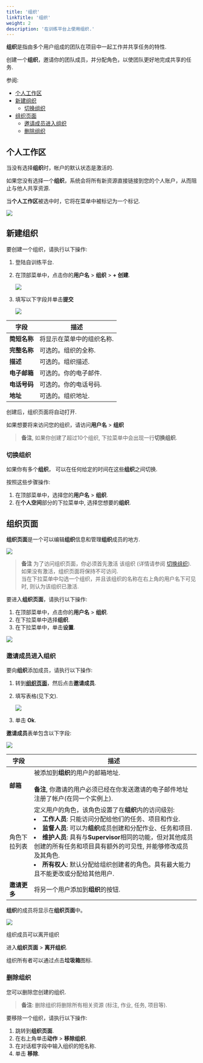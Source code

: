 ```yaml
---
title: '组织'
linkTitle: '组织'
weight: 2
description: '在训练平台上使用组织.'
---
```


**组织**是指由多个用户组成的团队在项目中一起工作并共享任务的特性.

创建一个**组织**，邀请你的团队成员，并分配角色，以使团队更好地完成共享的任务.

参阅:

- [个人工作区](#个人工作区)
- [新建组织](#新建组织)
  - [切换组织](#切换组织)
- [组织页面](#组织页面)
  - [邀请成员进入组织](#邀请成员进入组织)
  - [删除组织](#删除组织)

## 个人工作区

当没有选择**组织**时，帐户的默认状态是激活的.

如果您没有选择一个**组织**，系统会将所有新资源直接链接到您的个人账户，从而阻止与他人共享资源.

当**个人工作区**被选中时，它将在菜单中被标记为一个标记.

![](/images/personal_account.jpg)

## 新建组织

要创建一个组织，请执行以下操作:

1. 登陆自训练平台.
2. 在顶部菜单中，点击你的**用户名** > **组织** > **+ 创建**.

   ![](/images/image233.jpg)

3. 填写以下字段并单击**提交**

   ![](/images/image234.jpg)

<!--lint disable maximum-line-length-->

| 字段            | 描述                                                         |
| ---------------- | ------------------------------------------------------------------- |
| **简短名称**   | 将显示在菜单中的组织名称. |
| **完整名称**    | 可选的。组织的全称.                            |
| **描述**  | 可选的。组织描述.                              |
| **电子邮箱**        | 可选的。你的电子邮件.                                               |
| **电话号码** | 可选的。你的电话号码.                                        |
| **地址**     | 可选的。组织地址.                                     |

<!--lint enable maximum-line-length-->

创建后，组织页面将自动打开.

如果想要将来访问您的组织，请访问**用户名** > **组织**

> **备注**, 如果你创建了超过10个组织,
> 下拉菜单中会出现一行**切换组织**.

### 切换组织

如果你有多个**组织**，
可以在任何给定的时间在这些**组织**之间切换.

按照这些步骤操作:

1. 在顶部菜单中，选择您的**用户名** > **组织**.
2. 在**个人空间**部分的下拉菜单中,
   选择您想要的**组织**.


## 组织页面

**组织页面**是一个可以编辑**组织**信息和管理**组织**成员的地方.

![](/images/orgpage.jpg)

> **备注** 为了访问组织页面，你必须首先激活
> 该组织 (详情请参阅 [切换组织](#切换组织)).
> 如果没有激活，组织页面将保持不可访问.
> <br>当在下拉菜单中勾选一个组织，并且该组织的名称在右上角的用户名下可见时,
> 则认为该组织已激活.

要进入**组织页面**，请执行以下操作:

1. 在顶部菜单中，点击你的**用户名** > **组织**.
2. 在下拉菜单中选择**组织**.
3. 在下拉菜单中，单击**设置**.

![](/images/image235.jpg)

### 邀请成员进入组织

要向**组织**添加成员，请执行以下操作:

1. 转到[**组织页面**](#组织页面)，然后点击**邀请成员**.
2. 填写表格(见下文).

   ![](/images/image236.jpg)

3. 单击 **Ok**.

**邀请成员**表单包含以下字段:

![](/images/invitemembers.jpg)

<!--lint disable maximum-line-length-->

| 字段               | 描述                                                                                                                                                                                                                                                                                                                                                                                                                                                                                                                                                                                                                                                                                        |
| ------------------- | -------------------------------------------------------------------------------------------------------------------------------------------------------------------------------------------------------------------------------------------------------------------------------------------------------------------------------------------------------------------------------------------------------------------------------------------------------------------------------------------------------------------------------------------------------------------------------------------------------------------------------------------------------------------------------------------------- |
| **邮箱**           | 被添加到**组织**的用户的邮箱地址. <br><br>**备注**, 你邀请的用户必须已经在你发送邀请的电子邮件地址注册了帐户(在同一个实例上).                                                                                                                                                                                                                                                                                                                                                                                                                                      |
| 角色下拉列表 | 定义用户的角色，该角色设置了在**组织**内的访问级别: <br><li>**工作人员**: 只能访问分配给他们的任务、项目和作业. <li>**监督人员**: 可以为**组织**成员创建和分配作业、任务和项目. <li>**维护人员**: 具有与**Supervisor**相同的功能，但对其他成员创建的所有任务和项目具有额外的可见性, 并能够修改成员及其角色. <li>**所有权人**: 默认分配给组织创建者的角色。具有最大能力且不能更改或分配给其他用户. |
| **邀请更多**     | 将另一个用户添加到**组织**的按钮.                                                                                                                                                                                                                                                                                                                                                                                                                                                                                                                                                                                                                                                |

<!--lint enable maximum-line-length-->

**组织**的成员将显示在**组织页面**中。

![](/images/image237.jpg)

组织成员可以离开组织

进入**组织页面** > **离开组织**.

组织所有者可以通过点击**垃圾箱**图标.

### 删除组织

您可以删除您创建的组织.

> **备注**: 删除组织将删除所有相关资源 (标注,
> 作业, 任务, 项目等).

要移除一个组织，请执行以下操作:

1. 跳转到**组织页面**.
2. 在右上角单击**动作** > **移除组织**.
3. 在对话框字段中输入组织的短名称.
4. 单击 **移除**.

